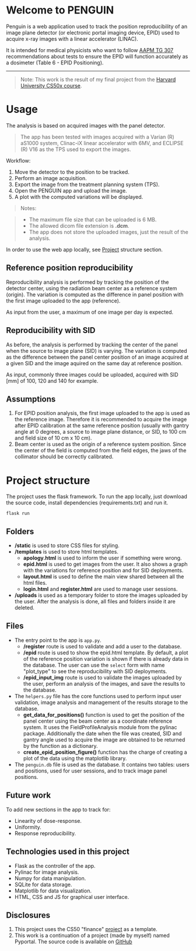 
# Welcome to PENGUIN

Penguin is a web application used to track the position reproducibility of an image plane detector (or electronic portal imaging device, EPID) used to acquire x-ray images with a linear accelerator (LINAC).

It is intended for medical physicists who want to follow
[AAPM TG 307](https://aapm.onlinelibrary.wiley.com/doi/10.1002/mp.16536)
recommendations about tests to ensure the EPID will function accurately as a dosimeter (Table 6 - EPID Positioning).

<hr>

> Note: This work is the result of my final project from the [Harvard University CS50x course](https://cs50.harvard.edu/x/2024/).

# Usage

The analysis is based on acquired images with the panel detector.

> The app has been tested with images acquired with a Varian (R) aS1000 system, Clinac-iX linear accelerator with 6MV, and ECLIPSE (R) V16 as the TPS used to export the images.

Workflow:
1. Move the detector to the position to be tracked.
2. Perform an image acquisition.
3. Export the image from the treatment planning system (TPS).
4. Open the PENGUIN app and upload the image.
5. A plot with the computed variations will be displayed.

> Notes:

> * The maximum file size that can be uploaded is 6 MB.
> * The allowed dicom file extension is **.dcm**.
> * The app does not store the uploaded images, just the result of the analysis.

In order to use the web app locally, see [Project](#project-structure) structure section.

## Reference position reproducibility

Reproducibility analysis is performed by tracking the position of the detector center, using the radiation beam center as a reference system (origin). The variation is computed as the difference in panel position with the first image uploaded to the app (reference).

As input from the user, a maximum of one image per day is expected.


## Reproducibility with SID

As before, the analysis is performed by tracking the center of the panel when the source to image plane (SID) is varying. The variation is computed as the difference between the panel center position of an image acquired at a given SID and the image aquired on the same day at reference position.

As input, commonly three images could be uploaded, acquired with SID [mm] of 100, 120 and 140 for example.


## Assumptions

1. For EPID position analysis, the first image uploaded to the app is used as the reference image. Therefore it is recommended to acquire the image after EPID calibration at the same reference position (usually with gantry angle at 0 degrees, a source to image plane distance, or SID, to 100 cm and field size of 10 cm x 10 cm).
2. Beam center is used as the origin of a reference system position. Since the center of the field is computed from the field edges, the jaws of the collimator should be correctly calibrated.


# Project structure
The project uses the flask framework.
To run the app locally, just download the source code, install dependencies (requirements.txt) and run it.

```
flask run
```

## Folders
* **/static** is used to store CSS files for styling.
* **/templates** is used to store html templates.
    * **apology.html** is used to inform the user if something were wrong.
    * **epid.html** is used to get images from the user. It also shows a graph with the variations for reference position and for SID deployments.
    * **layout.html** is used to define the main view shared between all the html files.
    * **login.html** and **register.html** are used to manage user sessions.
* **/uploads** is used as a temporary folder to store the images uploaded by the user. After the analysis is done, all files and folders inside it are deleted.

 ## Files
* The entry point to the app is ```app.py```.
    * **/register** route is used to validate and add a user to the database.
    * **/epid** route is used to show the epid.html template. By default, a plot of the reference position variation is shown if there is already data in the database. The user can use the ```select``` form with name "plot_type" to see the reproducibility with SID deployments.
    * **/epid_input_img** route is used to validate the images uploaded by the user, perform an analysis of the images, and save the results to the database.
* The ```helpers.py``` file has the core functions used to perform input user validation, image analysis and management of the results storage to the database.
    * **get_data_for_positions()** function is used to get the position of the panel center using the beam center as a coordinate reference system. It uses the FieldProfileAnalysis module from the pylinac package. Additionally the date when the file was created, SID and gantry angle used to acquire the image are obtained to be returned by the function as a dictionary.
    * **create_epid_position_figure()** function has the charge of creating a plot of the data using the matplotlib library.
* The ```penguin.db``` file is used as the database. It contains two tables: users and positions, used for user sessions, and to track image panel positions.

## Future work

To add new sections in the app to track for:
* Linearity of dose-response.
* Uniformity.
* Response reproducibility.

## Technologies used in this project

* Flask as the controller of the app.
* Pylinac for image analysis.
* Numpy for data manipulation.
* SQLite for data storage.
* Matplotlib for data visualization.
* HTML, CSS and JS for graphical user interface.

## Disclosures
1. This project uses the CS50 "finance" [project](https://cs50.harvard.edu/x/2024/psets/9/finance/) as a template.
2. This work is a continuation of a project (made by myself) named Pyportal. The source code is available on [GitHub](https://github.com/LuisOlivaresJ/Pyportal/tree/main?tab=readme-ov-file)
